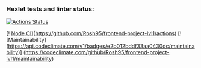 ### Hexlet tests and linter status:
[![Actions Status](https://github.com/Rosh95/frontend-project-lvl1/workflows/hexlet-check/badge.svg)](https://github.com/Rosh95/frontend-project-lvl1/actions)

[! [Node CI]( https://github.com/Rosh95/frontend-project-lvl1/workflows/main.yml/badge.svg)](https://github.com/Rosh95/frontend-project-lvl1/actions)
[! [Maintainability]
(https://api.codeclimate.com/v1/badges/e2b012bddf33aa0430dc/maintainability)]
(https://codeclimate.com/github/Rosh95/frontend-project-lvl1/maintainability)
